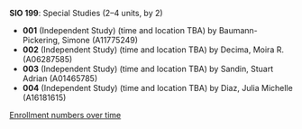 **SIO 199**: Special Studies (2–4 units, by 2)

- **001** (Independent Study) (time and location TBA) by Baumann-Pickering, Simone (A11775249)
- **002** (Independent Study) (time and location TBA) by Decima, Moira R. (A06287585)
- **003** (Independent Study) (time and location TBA) by Sandin, Stuart Adrian (A01465785)
- **004** (Independent Study) (time and location TBA) by Diaz, Julia Michelle (A16181615)

[Enrollment numbers over time](./SIO199.tsv)
